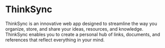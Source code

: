 # ThinkSync
ThinkSync is an innovative web app designed to streamline the way you organize, store, and share your ideas, resources, and knowledge. ThinkSync enables you to create a personal hub of links, documents, and references that reflect everything in your mind.
